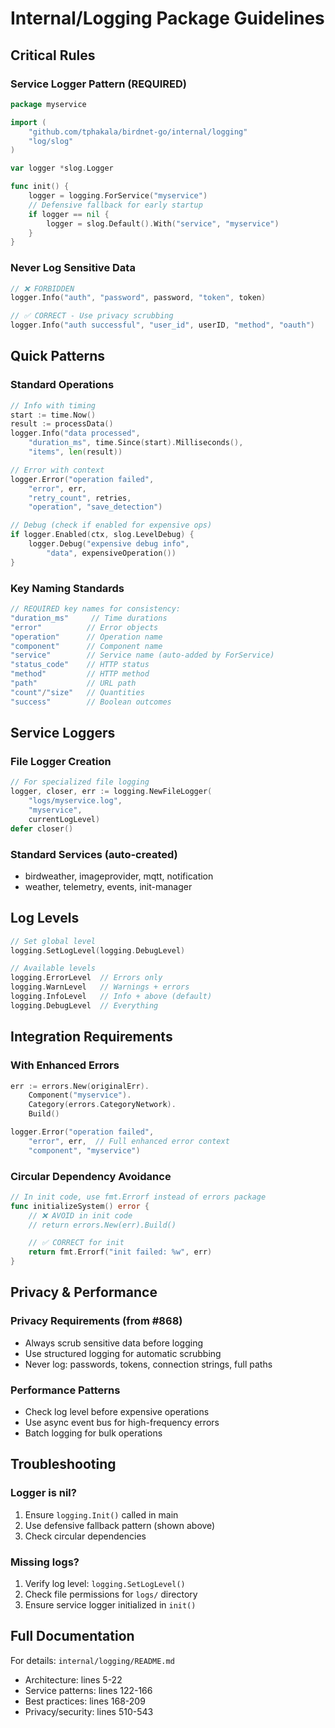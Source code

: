 # Internal/Logging Package Guidelines

## Critical Rules

### Service Logger Pattern (REQUIRED)

```go
package myservice

import (
    "github.com/tphakala/birdnet-go/internal/logging"
    "log/slog"
)

var logger *slog.Logger

func init() {
    logger = logging.ForService("myservice")
    // Defensive fallback for early startup
    if logger == nil {
        logger = slog.Default().With("service", "myservice")
    }
}
```

### Never Log Sensitive Data

```go
// ❌ FORBIDDEN
logger.Info("auth", "password", password, "token", token)

// ✅ CORRECT - Use privacy scrubbing
logger.Info("auth successful", "user_id", userID, "method", "oauth")
```

## Quick Patterns

### Standard Operations

```go
// Info with timing
start := time.Now()
result := processData()
logger.Info("data processed",
    "duration_ms", time.Since(start).Milliseconds(),
    "items", len(result))

// Error with context
logger.Error("operation failed",
    "error", err,
    "retry_count", retries,
    "operation", "save_detection")

// Debug (check if enabled for expensive ops)
if logger.Enabled(ctx, slog.LevelDebug) {
    logger.Debug("expensive debug info",
        "data", expensiveOperation())
}
```

### Key Naming Standards

```go
// REQUIRED key names for consistency:
"duration_ms"     // Time durations
"error"          // Error objects
"operation"      // Operation name
"component"      // Component name
"service"        // Service name (auto-added by ForService)
"status_code"    // HTTP status
"method"         // HTTP method
"path"           // URL path
"count"/"size"   // Quantities
"success"        // Boolean outcomes
```

## Service Loggers

### File Logger Creation

```go
// For specialized file logging
logger, closer, err := logging.NewFileLogger(
    "logs/myservice.log",
    "myservice",
    currentLogLevel)
defer closer()
```

### Standard Services (auto-created)

- birdweather, imageprovider, mqtt, notification
- weather, telemetry, events, init-manager

## Log Levels

```go
// Set global level
logging.SetLogLevel(logging.DebugLevel)

// Available levels
logging.ErrorLevel  // Errors only
logging.WarnLevel   // Warnings + errors
logging.InfoLevel   // Info + above (default)
logging.DebugLevel  // Everything
```

## Integration Requirements

### With Enhanced Errors

```go
err := errors.New(originalErr).
    Component("myservice").
    Category(errors.CategoryNetwork).
    Build()

logger.Error("operation failed",
    "error", err,  // Full enhanced error context
    "component", "myservice")
```

### Circular Dependency Avoidance

```go
// In init code, use fmt.Errorf instead of errors package
func initializeSystem() error {
    // ❌ AVOID in init code
    // return errors.New(err).Build()

    // ✅ CORRECT for init
    return fmt.Errorf("init failed: %w", err)
}
```

## Privacy & Performance

### Privacy Requirements (from #868)

- Always scrub sensitive data before logging
- Use structured logging for automatic scrubbing
- Never log: passwords, tokens, connection strings, full paths

### Performance Patterns

- Check log level before expensive operations
- Use async event bus for high-frequency errors
- Batch logging for bulk operations

## Troubleshooting

### Logger is nil?

1. Ensure `logging.Init()` called in main
2. Use defensive fallback pattern (shown above)
3. Check circular dependencies

### Missing logs?

1. Verify log level: `logging.SetLogLevel()`
2. Check file permissions for `logs/` directory
3. Ensure service logger initialized in `init()`

## Full Documentation

For details: `internal/logging/README.md`

- Architecture: lines 5-22
- Service patterns: lines 122-166
- Best practices: lines 168-209
- Privacy/security: lines 510-543
